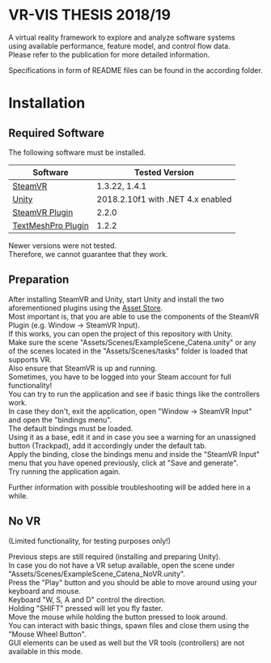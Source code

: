 # VR-VIS THESIS 2018/19

A virtual reality framework to explore and analyze software systems  
using available performance, feature model, and control flow data.  
Please refer to the publication for more detailed information.  

Specifications in form of README files can be found in the according folder.


# Installation

## Required Software

The following software must be installed.  

Software | Tested Version
---- | ----
[SteamVR](https://store.steampowered.com/app/250820/SteamVR) | 1.3.22, 1.4.1
[Unity](https://unity3d.com/de/get-unity/download/archive) | 2018.2.10f1 with .NET 4.x enabled
[SteamVR Plugin](https://assetstore.unity.com/packages/tools/integration/steamvr-plugin-32647) | 2.2.0
[TextMeshPro Plugin](https://assetstore.unity.com/packages/essentials/beta-projects/textmesh-pro-84126) | 1.2.2

Newer versions were not tested.  
Therefore, we cannot guarantee that they work.  

## Preparation

After installing SteamVR and Unity, start Unity and install the two aforementioned plugins using the [Asset Store](https://docs.unity3d.com/Manual/AssetStore.html).  
Most important is, that you are able to use the components of the SteamVR Plugin (e.g. Window -> SteamVR Input).  
If this works, you can open the project of this repository with Unity.  
Make sure the scene "Assets/Scenes/ExampleScene_Catena.unity" or any of the scenes located in the "Assets/Scenes/tasks" folder is loaded that supports VR.  
Also ensure that SteamVR is up and running.  
Sometimes, you have to be logged into your Steam account for full functionality!  
You can try to run the application and see if basic things like the controllers work.  
In case they don't, exit the application, open "Window -> SteamVR Input" and open the "bindings menu".  
The default bindings must be loaded.  
Using it as a base, edit it and in case you see a warning for an unassigned button (Trackpad), add it accordingly under the default tab.  
Apply the binding, close the bindings menu and inside the "SteamVR Input" menu that you have opened previously, click at "Save and generate".  
Try running the application again.  

Further information with possible troubleshooting will be added here in a while.  


## No VR
(Limited functionality, for testing purposes only!)

Previous steps are still required (installing and preparing Unity).  
In case you do not have a VR setup available, open the scene under "Assets/Scenes/ExampleScene_Catena_NoVR.unity".  
Press the "Play" button and you should be able to move around using your keyboard and mouse.  
Keyboard "W, S, A and D" control the direction.  
Holding "SHIFT" pressed will let you fly faster.  
Move the mouse while holding the button pressed to look around.  
You can interact with basic things, spawn files and close them using the "Mouse Wheel Button".  
GUI elements can be used as well but the VR tools (controllers) are not available in this mode.  
